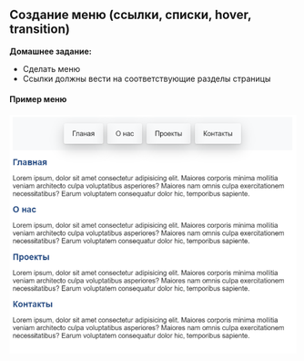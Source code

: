 
## Создание меню (ссылки, списки, hover, transition)

**Домашнее задание:**
- Сделать меню
- Ссылки должны вести на соответствующие разделы страницы

#### Пример меню
<img src="./img/img1.png" />


